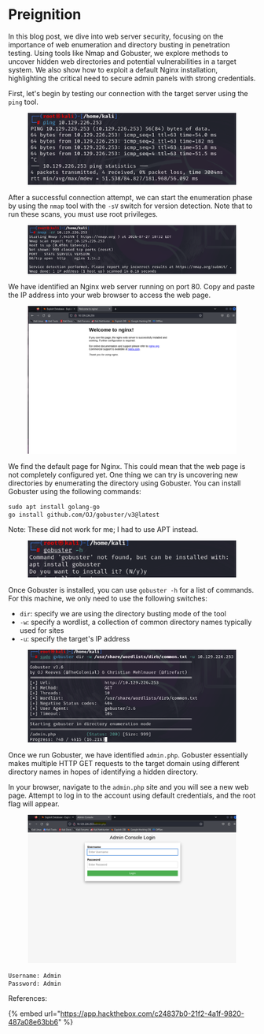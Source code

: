 # Preignition

In this blog post, we dive into web server security, focusing on the importance of web enumeration and directory busting in penetration testing. Using tools like Nmap and Gobuster, we explore methods to uncover hidden web directories and potential vulnerabilities in a target system. We also show how to exploit a default Nginx installation, highlighting the critical need to secure admin panels with strong credentials.

First, let's begin by testing our connection with the target server using the `ping` tool.

<figure><img src="../../.gitbook/assets/image (7).png" alt=""><figcaption></figcaption></figure>

After a successful connection attempt, we can start the enumeration phase by using the `nmap` tool with the `-sV` switch for version detection. Note that to run these scans, you must use root privileges.

<figure><img src="../../.gitbook/assets/image (1) (1) (1) (1) (1) (1).png" alt=""><figcaption></figcaption></figure>

We have identified an Nginx web server running on port 80. Copy and paste the IP address into your web browser to access the web page.

<figure><img src="../../.gitbook/assets/image (2) (1) (1) (1) (1).png" alt=""><figcaption></figcaption></figure>

We find the default page for Nginx. This could mean that the web page is not completely configured yet. One thing we can try is uncovering new directories by enumerating the directory using Gobuster. You can install Gobuster using the following commands:

```
sudo apt install golang-go
go install github.com/OJ/gobuster/v3@latest
```

Note: These did not work for me; I had to use APT instead.

<figure><img src="../../.gitbook/assets/image (3) (1) (1) (1) (1).png" alt=""><figcaption></figcaption></figure>

Once Gobuster is installed, you can use `gobuster -h` for a list of commands. For this machine, we only need to use the following switches:

* `dir`: specify we are using the directory busting mode of the tool
* `-w`: specify a wordlist, a collection of common directory names typically used for sites
* `-u`: specify the target's IP address

<figure><img src="../../.gitbook/assets/image (4) (1) (1) (1).png" alt=""><figcaption></figcaption></figure>

Once we run Gobuster, we have identified `admin.php`. Gobuster essentially makes multiple HTTP GET requests to the target domain using different directory names in hopes of identifying a hidden directory.

In your browser, navigate to the `admin.php` site and you will see a new web page. Attempt to log in to the account using default credentials, and the root flag will appear.

<figure><img src="../../.gitbook/assets/image (5) (1) (1).png" alt=""><figcaption></figcaption></figure>

```
Username: Admin
Password: Admin
```

References:

{% embed url="https://app.hackthebox.com/c24837b0-21f2-4a1f-9820-487a08e63bb6" %}
